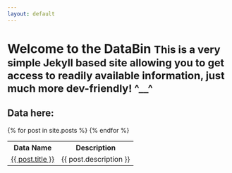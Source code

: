 ```yaml
---
layout: default
---
```

<div class="page-header">

<h1>Welcome to the DataBin
<small>
	This is a very simple Jekyll based site allowing you to get access
	to readily available information, just much more dev-friendly! ^__^
</small></h1>
</div>

<h2>Data here:</h2>
<table class="table table-striped table-bordered table-condensed">
<tr><th>Data Name</th><th>Description</th></tr>
{% for post in site.posts %}
<tr>
<td><a href="{{ post.url | remove_first:'/' }}">{{ post.title }}</a></td>
<td>{{ post.description }}</td>
</tr>
{% endfor %}
</table>
